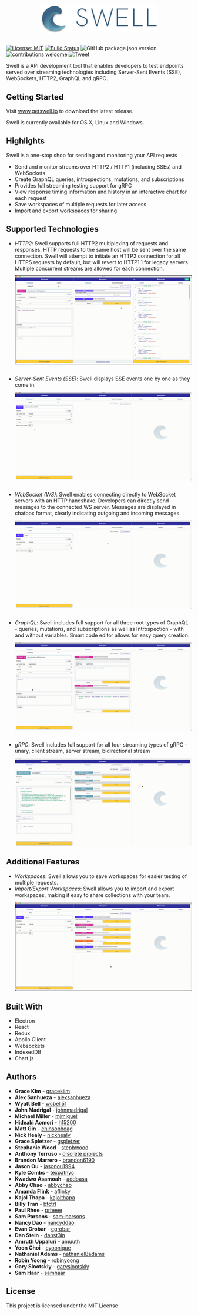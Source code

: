 <p align="center"><img src="./src/assets/img/horizontal-logo-lockup.png" style="margin-top: 10px; margin-bottom: -10px;"></p>

#
[![License: MIT](https://img.shields.io/badge/License-MIT-yellow.svg)](https://github.com/open-source-labs/Swell/blob/master/LICENSE.txt)
[![Build Status](https://travis-ci.org/open-source-labs/Swell.svg?branch=master)](https://travis-ci.org/open-source-labs/Swell)
![GitHub package.json version](https://img.shields.io/github/package-json/v/open-source-labs/Swell?color=blue)
[![contributions welcome](https://img.shields.io/badge/contributions-welcome-brightgreen.svg?style=flat)](https://github.com/getswell/getswell/issues)
[![Tweet](https://img.shields.io/twitter/url/http/shields.io.svg?style=social)](https://twitter.com/intent/tweet?text=Swell-%20For%20all%20your%20streaming%20API%20testing%20needs&url=https://www.getswell.io&hashtags=SSE,WebSocket,HTTP,API,developers)



Swell is a API development tool that enables developers to test  endpoints served over streaming technologies including Server-Sent Events (SSE), WebSockets, HTTP2, GraphQL and gRPC.

## Getting Started

Visit www.getswell.io to download the latest release. 

Swell is currently available for OS X, Linux and Windows.

## Highlights
Swell is a one-stop shop for sending and monitoring your API requests

* Send and monitor streams over HTTP2 / HTTP1 (including SSEs) and WebSockets
* Create GraphQL queries, introspections, mutations, and subscriptions
* Provides full streaming testing support for gRPC
* View response timing information and history in an interactive chart for each request
* Save workspaces of multiple requests for later access
* Import and export workspaces for sharing

## Supported Technologies
* *HTTP2*: Swell supports full HTTP2 multiplexing of requests and responses. HTTP requests to the same host will be sent over the same connection. Swell will attempt to initiate an HTTP2 connection for all HTTPS requests by default, but will revert to HTTP1.1 for legacy servers.  Multiple concurrent streams are allowed for each connection.
<kbd><img src="./ReadMeGifs/Gifs/ConcurrentStreams.gif"
     style="float: left; margin-right: 10px; margin-bottom : 30px; margin-top : 10px; border: 1px solid black;" /></kbd>

* *Server-Sent Events (SSE)*: Swell displays SSE events one by one as they come in.
<kbd><img src="./ReadMeGifs/Gifs/SSE.gif"
     style="float: left; margin-right: 10px; margin-bottom : 30px; margin-top : 10px;" /></kbd>


* *WebSocket (WS)*: Swell enables connecting directly to WebSocket servers with an HTTP handshake. Developers can directly send messages to the connected WS server. Messages are displayed in chatbox format, clearly indicating outgoing and incoming messages.
<kbd><img src="./ReadMeGifs/Gifs/WebSockets.gif"
     style="float: left; margin-right: 10px;margin-bottom : 30px; margin-top : 10px;" /></kbd>


* *GraphQL*: Swell includes full support for all three root types of GraphQL - queries, mutations, and subscriptions as well as Introspection - with and without variables.  Smart code editor allows for easy query creation.
<kbd><img src="./ReadMeGifs/Gifs/GraphQL.gif"
     style="float: left; margin-right: 10px;margin-bottom : 30px; margin-top : 10px;" /></kbd>


* *gRPC*: Swell includes full support for all four streaming types of gRPC - unary, client stream, server stream, bidirectional stream
<kbd><img src="./ReadMeGifs/Gifs/GRPCResponses.gif"
     style="float: left; margin-right: 10px;margin-bottom : 30px; margin-top : 10px;" /></kbd>

## Additional Features
* *Workspaces*: Swell allows you to save workspaces for easier testing of multiple requests.
* *Import/Export Workspaces*: Swell allows you to import and export workspaces, making it easy to share collections with your team.
<kbd><img src="./ReadMeGifs/Gifs/SavedWorkspaces.gif"
     style="float: left; margin-right: 10px; margin-bottom : 30px; margin-top : 10px; border: 1px solid black;" /></kbd>

## Built With
* Electron
* React
* Redux
* Apollo Client
* Websockets
* IndexedDB
* Chart.js


## Authors

* **Grace Kim** - [gracekiim](https://github.com/gracekiim)
* **Alex Sanhueza** - [alexsanhueza](https://github.com/alexsanhueza)
* **Wyatt Bell** - [wcbell51](https://github.com/wcbell51)
* **John Madrigal** - [johnmadrigal](https://github.com/johnmadrigal)
* **Michael Miller** - [mjmiguel](https://github.com/mjmiguel)
* **Hideaki Aomori** - [h15200](https://github.com/h15200)
* **Matt Gin** - [chinsonhoag](https://github.com/chunsonhoag)
* **Nick Healy** - [nickhealy](http://github.com/nickhealy)
* **Grace Spletzer** - [gspletzer](https://github.com/gspletzer)
* **Stephanie Wood** - [stephwood](https://github.com/stephwood)
* **Anthony Terruso** - [discrete projects](https://github.com/discrete-projects)
* **Brandon Marrero** - [brandon6190](https://github.com/brandon6190)
* **Jason Ou** - [jasonou1994](https://github.com/jasonou1994)
* **Kyle Combs** - [texpatnyc](https://github.com/texpatnyc)
* **Kwadwo Asamoah** - [addoasa](https://github.com/addoasa)
* **Abby Chao** - [abbychao](https://github.com/abbychao)
* **Amanda Flink** - [aflinky](https://github.com/aflinky)
* **Kajol Thapa** - [kajolthapa](https://github.com/kajolthapa)
* **Billy Tran** - [btctrl](https://github.com/btctrl)
* **Paul Rhee** - [prheee](https://github.com/prheee)
* **Sam Parsons** - [sam-parsons](https://github.com/sam-parsons)
* **Nancy Dao** - [nancyddao](https://github.com/nancyddao)
* **Evan Grobar** - [egrobar](https://github.com/egrobar)
* **Dan Stein** - [danst3in](https://github.com/danst3in)
* **Amruth Uppaluri** - [amuuth](https://github.com/amuuth)
* **Yoon Choi** - [cyoonique](https://github.com/cyoonique)
* **Nathaniel Adams** - [nathanielBadams](https://github.com/nathanielBadams)
* **Robin Yoong** - [robinyoong](https://github.com/robinyoong)
* **Gary Slootskiy** - [garyslootskiy](https://github.com/garyslootskiy)
* **Sam Haar** - [samhaar](https://github.com/samhaar)


## License

This project is licensed under the MIT License
